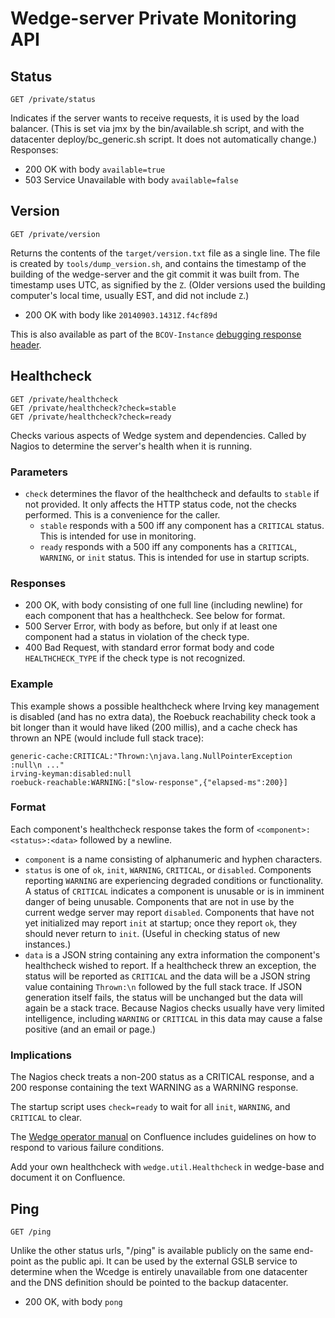 # Wedge-server Private Monitoring API

## Status

`GET /private/status`

Indicates if the server wants to receive requests, it is used by the
load balancer. (This is set via jmx by the bin/available.sh script,
and with the datacenter deploy/bc_generic.sh script. It does not
automatically change.) Responses:

- 200 OK with body `available=true`
- 503 Service Unavailable with body `available=false`

## Version

`GET /private/version`

Returns the contents of the `target/version.txt` file as a single
line. The file is created by `tools/dump_version.sh`, and contains the
timestamp of the building of the wedge-server and the git commit it
was built from. The timestamp uses UTC, as signified by the
`Z`. (Older versions used the building computer's local time, usually
EST, and did not include `Z`.)

- 200 OK with body like `20140903.1431Z.f4cf89d`

This is also available as part of the `BCOV-Instance`
[debugging response header][api-debugging].

[api-debugging]: debugging-api-requests.md

## Healthcheck

```
GET /private/healthcheck
GET /private/healthcheck?check=stable
GET /private/healthcheck?check=ready
```

Checks various aspects of Wedge system and dependencies. Called by
Nagios to determine the server's health when it is running.

### Parameters

- `check` determines the flavor of the healthcheck and defaults to
  `stable` if not provided. It only affects the HTTP status code, not
  the checks performed. This is a convenience for the caller.
    - `stable` responds with a 500 iff any component has a `CRITICAL`
      status. This is intended for use in monitoring.
    - `ready` responds with a 500 iff any components has a `CRITICAL`,
      `WARNING`, or `init` status. This is intended for use in startup
      scripts.

### Responses

- 200 OK, with body consisting of one full line (including newline)
  for each component that has a healthcheck. See below for format.
- 500 Server Error, with body as before, but only if at least one
  component had a status in violation of the check type.
- 400 Bad Request, with standard error format body and code
  `HEALTHCHECK_TYPE` if the check type is not recognized.

### Example

This example shows a possible healthcheck where Irving key management
is disabled (and has no extra data), the Roebuck reachability check
took a bit longer than it would have liked (200 millis), and a cache
check has thrown an NPE (would include full stack trace):

```
generic-cache:CRITICAL:"Thrown:\njava.lang.NullPointerException :null\n ..."
irving-keyman:disabled:null
roebuck-reachable:WARNING:["slow-response",{"elapsed-ms":200}]
```

### Format

Each component's healthcheck response takes the form of
`<component>:<status>:<data>` followed by a newline.

- `component` is a name consisting of alphanumeric and hyphen
  characters.
- `status` is one of `ok`, `init`, `WARNING`, `CRITICAL`, or
  `disabled`. Components reporting `WARNING` are experiencing degraded
  conditions or functionality. A status of `CRITICAL` indicates a
  component is unusable or is in imminent danger of being
  unusable. Components that are not in use by the current wedge server
  may report `disabled`. Components that have not yet initialized may
  report `init` at startup; once they report `ok`, they should never
  return to `init`. (Useful in checking status of new instances.)
- `data` is a JSON string containing any extra information the
  component's healthcheck wished to report. If a healthcheck threw an
  exception, the status will be reported as `CRITICAL` and the data will
  be a JSON string value containing `Thrown:\n` followed
  by the full stack trace. If JSON generation itself fails, the status
  will be unchanged but the data will again be a stack trace.
  Because Nagios checks usually have very limited intelligence,
  including `WARNING` or `CRITICAL` in this data may cause a false
  positive (and an email or page.)

### Implications

The Nagios check treats a non-200 status as a CRITICAL response, and a
200 response containing the text WARNING as a WARNING response.

The startup script uses `check=ready` to wait for all `init`,
`WARNING`, and `CRITICAL` to clear.

The [Wedge operator manual][opman] on Confluence includes guidelines
on how to respond to various failure conditions.

[opman]: https://confluence.vidmark.local/display/DEV/Operator+Manual+-+Wedge

Add your own healthcheck with `wedge.util.Healthcheck` in wedge-base
and document it on Confluence.

## Ping

`GET /ping`

Unlike the other status urls, "/ping" is available publicly on the same
end-point as the public api. It can be used by the external GSLB service to
determine when the Wcedge is entirely unavailable from one datacenter and the
DNS definition should be pointed to the backup datacenter.

- 200 OK, with body `pong`
